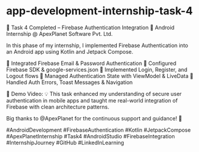 # app-development-internship-task-4
🚀 Task 4 Completed – Firebase Authentication Integration 🔐 Android Internship @ ApexPlanet Software Pvt. Ltd.

In this phase of my internship, I implemented Firebase Authentication into an Android app using Kotlin and Jetpack Compose.

🔹 Integrated Firebase Email & Password Authentication
🔹 Configured Firebase SDK & google-services.json
🔹 Implemented Login, Register, and Logout flows
🔹 Managed Authentication State with ViewModel & LiveData
🔹 Handled Auth Errors, Toast Messages & Navigation

🎥 Demo Video: 
💡 This task enhanced my understanding of secure user authentication in mobile apps and taught me real-world integration of Firebase with clean architecture patterns.

Big thanks to @ApexPlanet for the continuous support and guidance! 🙏

#AndroidDevelopment #FirebaseAuthentication #Kotlin #JetpackCompose #ApexPlanetInternship #Task4 #AndroidStudio #FirebaseIntegration #InternshipJourney #GitHub #LinkedInLearning

